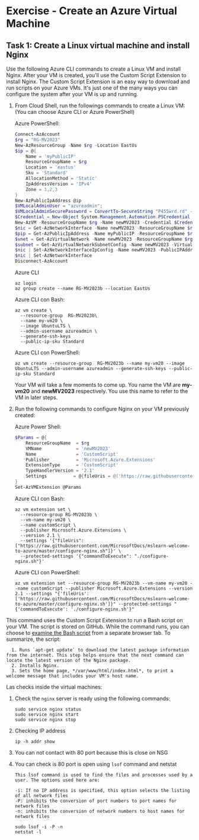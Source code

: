 # Exercise - Create an Azure Virtual Machine

## Task 1: Create a Linux virtual machine and install Nginx

Use the following Azure CLI commands to create a Linux VM and install Nginx. After your VM is created, you'll use the Custom Script Extension to install Nginx. The Custom Script Extension is an easy way to download and run scripts on your Azure VMs. It's just one of the many ways you can configure the system after your VM is up and running.

1. From Cloud Shell, run the followings commands to create a Linux VM: (You can choose Azure CLI or Azure PowerShell)

   Azure PowerShell:

   ```powershell
   Connect-AzAccount
   $rg = "RG-MV2023"
   New-AzResourceGroup -Name $rg -Location EastUs
   $ip = @{
       Name = 'myPublicIP'
       ResourceGroupName = $rg
       Location = 'eastus'
       Sku = 'Standard'
       AllocationMethod = 'Static'
       IpAddressVersion = 'IPv4'
       Zone = 1,2,3   
   }
   New-AzPublicIpAddress @ip
   $VMLocalAdminUser = "azureadmin";
   $VMLocalAdminSecurePassword = ConvertTo-SecureString "P455wrd.rd" -AsPlainText -Force;
   $Credential = New-Object System.Management.Automation.PSCredential ($VMLocalAdminUser, $VMLocalAdminSecurePassword);
   New-AzVM -ResourceGroupName $rg -Name newMV2023 -Credential $Credential -Image UbuntuLTS 
   $nic = Get-AzNetworkInterface -Name newMV2023 -ResourceGroupName $rg
   $pip = Get-AzPublicIpAddress -Name myPublicIP -ResourceGroupName $rg
   $vnet = Get-AzVirtualNetwork -Name newMV2023 -ResourceGroupName $rg
   $subnet = Get-AzVirtualNetworkSubnetConfig -Name newMV2023 -VirtualNetwork $vnet
   $nic | Set-AzNetworkInterfaceIpConfig -Name newMV2023 -PublicIPAddress $pip -Subnet $subnet
   $nic | Set-AzNetworkInterface
   Disconnect-AzAccount
   ```

   Azure CLI 

   ```azurecli
   az login 
   az group create --name RG-MV2023b --location EastUs
   ```
   Azure CLI con Bash:

   ```azurecli
   az vm create \
     --resource-group  RG-MV2023b\
     --name my-vm20 \
     --image UbuntuLTS \
     --admin-username azureadmin \
     --generate-ssh-keys
     --public-ip-sku Standard
   ```
   Azure CLI con PowerShell:  
   ```
   az vm create --resource-group  RG-MV2023b --name my-vm20 --image UbuntuLTS --admin-username azureadmin --generate-ssh-keys --public-ip-sku Standard
   ```

   Your VM will take a few moments to come up. You name the VM are **my-vm20** and **newMV2023** respectively. You use this name to refer to the VM in later steps.

2. Run the following commands to configure Nginx on your VM previously created:

   Azure Power Shell:

   ```powershell
   $Params = @{
       ResourceGroupName  = $rg
       VMName             = 'newMV2023'
       Name               = 'CustomScript'
       Publisher          = 'Microsoft.Azure.Extensions'
       ExtensionType      = 'CustomScript'
       TypeHandlerVersion = '2.1'
       Settings          = @{fileUris = @('https://raw.githubusercontent.com/MicrosoftDocs/mslearn-welcome-to-azure/master/configure-nginx.sh'); commandToExecute = './configure-nginx.sh'}
   }
   Set-AzVMExtension @Params
   ```

   Azure CLI con Bash:

   ```azurecli
   az vm extension set \
     --resource-group RG-MV2023b \
     --vm-name my-vm20 \
     --name customScript \
     --publisher Microsoft.Azure.Extensions \
     --version 2.1 \
     --settings '{"fileUris":["https://raw.githubusercontent.com/MicrosoftDocs/mslearn-welcome-to-azure/master/configure-nginx.sh"]}' \
     --protected-settings '{"commandToExecute": "./configure-nginx.sh"}'
   ```
   	Azure CLI con PowerShell:
   ```
   az vm extension set --resource-group RG-MV2023b --vm-name my-vm20 --name customScript --publisher Microsoft.Azure.Extensions --version 2.1 --settings "{'fileUris':['https://raw.githubusercontent.com/MicrosoftDocs/mslearn-welcome-to-azure/master/configure-nginx.sh']}" --protected-settings "{'commandToExecute': './configure-nginx.sh'}"
   ```

This command uses the Custom Script Extension to run a Bash script on your VM. The script is stored on GitHub. While the command runs, you can choose to [examine the Bash script](https://raw.githubusercontent.com/MicrosoftDocs/mslearn-welcome-to-azure/master/configure-nginx.sh) from a separate browser tab. To summarize, the script:

      1. Runs `apt-get update` to download the latest package information from the internet. This step helps ensure that the next command can locate the latest version of the Nginx package.
      2. Installs Nginx.
      3. Sets the home page, */var/www/html/index.html*, to print a welcome message that includes your VM's host name.

Las checks inside the virtual machines:

   1. Check the ```nginx``` server is ready using the following commands:

      ```
      sudo service nginx status
      sudo service nginx start
      sudo service nginx stop
      ```

   2. Checking IP address

      ```
      ip -h addr show
      ```

   3. You can not contact with 80 port because this is close on NSG

   4. You can check is 80 port is open using ```lsof``` command and netstat

      ```
      This lsof command is used to find the files and processes used by a user. The options used here are:
      
      -i: If no IP address is specified, this option selects the listing of all network files
      -P: inhibits the conversion of port numbers to port names for network files
      -n: inhibits the conversion of network numbers to host names for network files
      
      sudo lsof -i -P -n
      netstat -l
      ```

      

